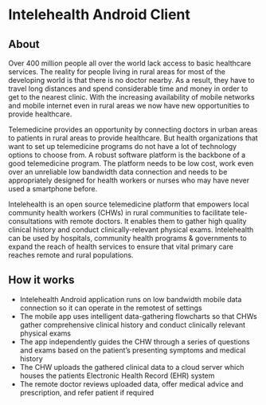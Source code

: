 
# Intelehealth Android Client

## About

Over 400 million people all over the world lack access to basic healthcare services. The reality for people living in rural areas for most of the developing world is that there is no doctor nearby. As a result, they have to travel long distances and spend considerable time and money in order to get to the nearest clinic. With the increasing availability of mobile networks and mobile internet even in rural areas we now have new opportunities to provide healthcare. 

Telemedicine provides an opportunity by connecting doctors in urban areas to patients in rural areas to provide healthcare. But health organizations that want to set up telemedicine programs do not have a lot of technology options to choose from. A robust software platform is the backbone of a good telemedicine program. The platform needs to be low cost, work even over an unreliable low bandwidth data connection and needs to be appropriately designed for health workers or nurses who may have never used a smartphone before.


Intelehealth is an open source telemedicine platform that empowers local community health workers (CHWs) in rural communities to facilitate tele-consultations with remote doctors. It enables them to gather high quality clinical history and conduct clinically-relevant physical exams. Intelehealth can be used by hospitals, community health programs & governments to expand the reach of health services to ensure that vital primary care reaches remote and rural populations.

## How it works
* Intelehealth Android application runs on low bandwidth mobile data connection so it can operate in the remotest of settings
* The mobile app uses intelligent data-gathering flowcharts so that CHWs gather comprehensive clinical history and conduct clinically relevant physical exams 
* The app independently guides the CHW through a series of questions and exams based on the patient’s presenting symptoms and medical history
* The CHW uploads the gathered clinical data to a cloud server which houses the patients Electronic Health Record (EHR) system 
* The remote doctor reviews uploaded data, offer medical advice and prescription, and refer patient if required

